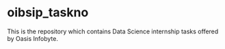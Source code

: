 # oibsip_taskno
This is the repository which contains Data Science internship tasks offered by Oasis Infobyte.
